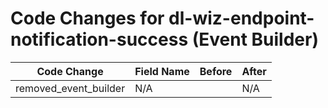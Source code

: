 # Code Changes for dl-wiz-endpoint-notification-success (Event Builder)

| Code Change | Field Name | Before | After |
|-------------|------------|--------|-------|
| removed_event_builder | N/A |  | N/A |
